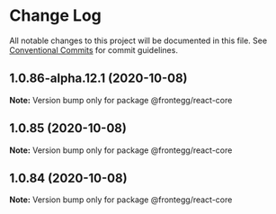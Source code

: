 # Change Log

All notable changes to this project will be documented in this file.
See [Conventional Commits](https://conventionalcommits.org) for commit guidelines.

## 1.0.86-alpha.12.1 (2020-10-08)

**Note:** Version bump only for package @frontegg/react-core





## 1.0.85 (2020-10-08)

**Note:** Version bump only for package @frontegg/react-core





## 1.0.84 (2020-10-08)

**Note:** Version bump only for package @frontegg/react-core
